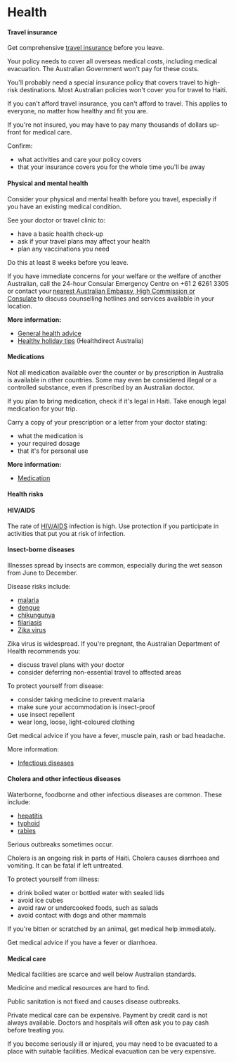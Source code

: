 # Health

#### Travel insurance

Get comprehensive [travel insurance](/before-you-go/the-basics/travel-insurance "Travel insurance") before you leave.

Your policy needs to cover all overseas medical costs, including medical evacuation. The Australian Government won't pay for these costs.

You'll probably need a special insurance policy that covers travel to high-risk destinations. Most Australian policies won't cover you for travel to Haiti.

If you can't afford travel insurance, you can't afford to travel. This applies to everyone, no matter how healthy and fit you are.

If you're not insured, you may have to pay many thousands of dollars up-front for medical care.

Confirm:

* what activities and care your policy covers
* that your insurance covers you for the whole time you'll be away

#### Physical and mental health

Consider your physical and mental health before you travel, especially if you have an existing medical condition.

See your doctor or travel clinic to:

* have a basic health check-up
* ask if your travel plans may affect your health
* plan any vaccinations you need

Do this at least 8 weeks before you leave.

If you have immediate concerns for your welfare or the welfare of another Australian, call the 24-hour Consular Emergency Centre on +61 2 6261 3305 or contact your [nearest Australian Embassy, High Commission or Consulate](https://www.dfat.gov.au/about-us/our-locations/missions/our-embassies-and-consulates-overseas) to discuss counselling hotlines and services available in your location.

**More information:**

* [General health advice](/before-you-go/health "Taking care of your health")
* [Healthy holiday tips](https://www.healthdirect.gov.au/healthy-holiday-tips-infographic) (Healthdirect Australia)

#### Medications

Not all medication available over the counter or by prescription in Australia is available in other countries. Some may even be considered illegal or a controlled substance, even if prescribed by an Australian doctor.

If you plan to bring medication, check if it's legal in Haiti. Take enough legal medication for your trip.

Carry a copy of your prescription or a letter from your doctor stating:

* what the medication is
* your required dosage
* that it's for personal use

**More information:**

* [Medication](/before-you-go/health/medications "Medication and medical equipment")

#### Health risks

#### HIV/AIDS

The rate of [HIV/AIDS](https://www.who.int/news-room/fact-sheets/detail/hiv-aids) infection is high. Use protection if you participate in activities that put you at risk of infection.

#### Insect-borne diseases

Illnesses spread by insects are common, especially during the wet season from June to December.

Disease risks include:

* [malaria](https://www.who.int/news-room/fact-sheets/detail/malaria)
* [dengue](https://www.health.gov.au/diseases/dengue-virus-infection)
* [chikungunya](https://www.who.int/news-room/fact-sheets/detail/chikungunya)
* [filariasis](https://www.who.int/news-room/fact-sheets/detail/lymphatic-filariasis)
* [Zika virus](https://www.health.gov.au/diseases/flavivirus-infection-including-zika-virus)

Zika virus is widespread. If you're pregnant, the Australian Department of Health recommends you:

* discuss travel plans with your doctor
* consider deferring non-essential travel to affected areas

To protect yourself from disease:

* consider taking medicine to prevent malaria
* make sure your accommodation is insect-proof
* use insect repellent
* wear long, loose, light-coloured clothing

Get medical advice if you have a fever, muscle pain, rash or bad headache.

More information:

* [Infectious diseases](https://www.smartraveller.gov.au/before-you-go/health/diseases)

#### Cholera and other infectious diseases

Waterborne, foodborne and other infectious diseases are common. These include:

* [hepatitis](https://www.who.int/hepatitis/en/)
* [typhoid](https://www.who.int/immunization/diseases/typhoid/en/)
* [rabies](https://www.who.int/news-room/fact-sheets/detail/rabies)

Serious outbreaks sometimes occur.

Cholera is an ongoing risk in parts of Haiti. Cholera causes diarrhoea and vomiting. It can be fatal if left untreated.

To protect yourself from illness:

* drink boiled water or bottled water with sealed lids
* avoid ice cubes
* avoid raw or undercooked foods, such as salads
* avoid contact with dogs and other mammals

If you're bitten or scratched by an animal, get medical help immediately.

Get medical advice if you have a fever or diarrhoea.

#### Medical care

Medical facilities are scarce and well below Australian standards.

Medicine and medical resources are hard to find.

Public sanitation is not fixed and causes disease outbreaks.

Private medical care can be expensive. Payment by credit card is not always available. Doctors and hospitals will often ask you to pay cash before treating you.

If you become seriously ill or injured, you may need to be evacuated to a place with suitable facilities. Medical evacuation can be very expensive.